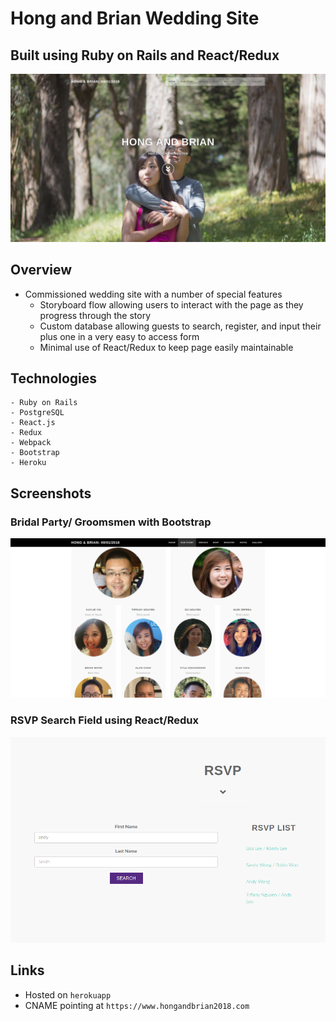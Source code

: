 # Hong and Brian Wedding Site

## Built using Ruby on Rails and React/Redux

![Frontpage](https://raw.githubusercontent.com/GreenRabite/Hong-Brian-Wedding/master/public/images/screenshots/screenshot-www.hongandbrian2018.com-2018.07.07-15-51-54.png)

## Overview
- Commissioned wedding site with a number of special features
    - Storyboard flow allowing users to interact with the page as they progress through the story
    - Custom database allowing guests to search, register, and input their plus one in a very easy to access form
    - Minimal use of React/Redux to keep page easily maintainable

## Technologies
    - Ruby on Rails
    - PostgreSQL
    - React.js
    - Redux
    - Webpack
    - Bootstrap
    - Heroku

## Screenshots

### Bridal Party/ Groomsmen with Bootstrap
![Bootstrap](https://raw.githubusercontent.com/GreenRabite/Hong-Brian-Wedding/master/public/images/screenshots/screenshot-www.hongandbrian2018.com-2018.07.07-15-52-22.png)

### RSVP Search Field using React/Redux
![React/Redux](https://raw.githubusercontent.com/GreenRabite/Hong-Brian-Wedding/master/public/images/screenshots/screenshot-www.hongandbrian2018.com-2018.07.07-15-52-48.png)

## Links
- Hosted on `herokuapp`
- CNAME pointing at `https://www.hongandbrian2018.com`
